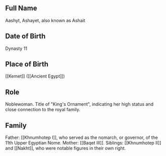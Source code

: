 ## Full Name
Aashyt, Ashayet, also known as Ashait

## Date of Birth
Dynasty 11

## Place of Birth
[[Kemet]] ([[Ancient Egypt]])

## Role
Noblewoman. Title of "King's Ornament", indicating her high status and close connection to the royal family.

## Family
Father: [[Khnumhotep I]], who served as the nomarch, or governor, of the 11th Upper Egyptian Nome.
Mother: [[Baqet III]].
Siblings: [[Khnumhotep II]] and [[Nakht]], who were notable figures in their own right.
